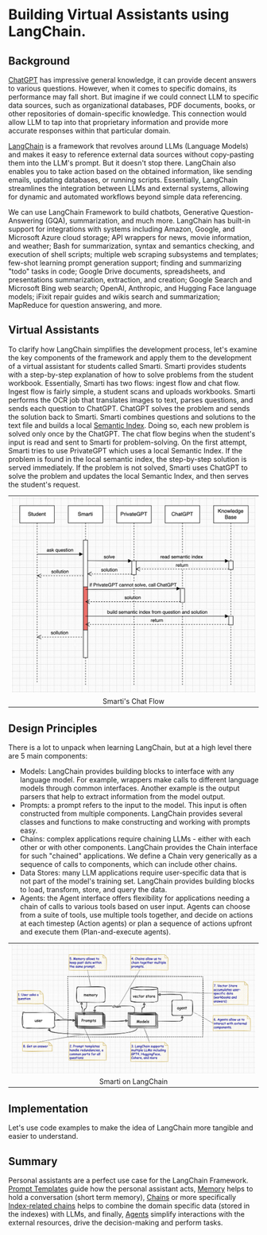 # Building Virtual Assistants using LangChain.

## Background
[ChatGPT](https://en.wikipedia.org/wiki/ChatGPT) has impressive general knowledge, it can provide decent answers to various questions. However, when it comes to specific domains, its performance may fall short. But imagine if we could connect LLM to specific data sources, such as organizational databases, PDF documents, books, or other repositories of domain-specific knowledge. This connection would allow LLM to tap into that proprietary information and provide more accurate responses within that particular domain.

[LangChain](https://en.wikipedia.org/wiki/LangChain) is a framework that revolves around LLMs (Language Models) and makes it easy to reference external data sources without copy-pasting them into the LLM's prompt. But it doesn't stop there. LangChain also enables you to take action based on the obtained information, like sending emails, updating databases, or running scripts. Essentially, LangChain streamlines the integration between LLMs and external systems, allowing for dynamic and automated workflows beyond simple data referencing.

We can use LangChain Framework to build chatbots, Generative Question-Answering (GQA), summarization, and much more. LangChain has built-in support for integrations with systems including Amazon, Google, and Microsoft Azure cloud storage; API wrappers for news, movie information, and weather; Bash for summarization, syntax and semantics checking, and execution of shell scripts; multiple web scraping subsystems and templates; few-shot learning prompt generation support; finding and summarizing "todo" tasks in code; Google Drive documents, spreadsheets, and presentations summarization, extraction, and creation; Google Search and Microsoft Bing web search; OpenAI, Anthropic, and Hugging Face language models; iFixit repair guides and wikis search and summarization; MapReduce for question answering, and more.

## Virtual Assistants 
To clarify how LangChain simplifies the development process, let's examine the key components of the framework and apply them to the development of a virtual assistant for students called Smarti. Smarti provides students with a step-by-step explanation of how to solve problems from the student workbook. Essentially, Smarti has two flows: ingest flow and chat flow. Ingest flow is fairly simple, a student scans and uploads workbooks. Smarti performs the OCR job that translates images to text, parses questions, and sends each question to ChatGPT. ChatGPT solves the problem and sends the solution back to Smarti. Smarti combines questions and solutions to the text file and builds a local [Semantic Index](https://en.wikipedia.org/wiki/Latent_semantic_analysis). Doing so, each new problem is solved only once by the ChatGPT. The chat flow begins when the student's input is read and sent to Smarti for problem-solving. On the first attempt, Smarti tries to use PrivateGPT which uses a local Semantic Index. If the problem is found in the local semantic index, the step-by-step solution is served immediately. If the problem is not solved, Smarti uses ChatGPT to solve the problem and updates the local Semantic Index, and then serves the student's request.
<table width="256px">
  <tr>
    <td><img src="./articles/langchain/sequence-1.png"/></td>
  </tr>
  <tr>
    <td align="center">Smarti's Chat Flow</td>
  </tr>
</table> 


## Design Principles
There is a lot to unpack when learning LangChain, but at a high level there are 5 main components: 
- Models: LangChain provides building blocks to interface with any language model. For example, wrappers make calls to different language models through common interfaces. Another example is the output parsers that help to extract information from the model output.
- Prompts: a prompt refers to the input to the model. This input is often constructed from multiple components. LangChain provides several classes and functions to make constructing and working with prompts easy.
- Chains: complex applications require chaining LLMs - either with each other or with other components. LangChain provides the Chain interface for such "chained" applications. We define a Chain very generically as a sequence of calls to components, which can include other chains. 
- Data Stores: many LLM applications require user-specific data that is not part of the model's training set. LangChain provides building blocks to load, transform, store, and query the data.
- Agents: the Agent interface offers flexibility for applications needing a chain of calls to various tools based on user input. Agents can choose from a suite of tools, use multiple tools together, and decide on actions at each timestep (Action agents) or plan a sequence of actions upfront and execute them (Plan-and-execute agents).
<table width="256px">
  <tr>
    <td><img src="./articles/langchain/langchain.png"/></td>
  </tr>
  <tr>
    <td align="center">Smarti on LangChain</td>
  </tr>
</table>

## Implementation
Let's use code examples to make the idea of LangChain more tangible and easier to understand. 



## Summary
Personal assistants are a perfect use case for the LangChain Framework. [Prompt Templates](https://docs.langchain.com/docs/components/prompts/prompt-template) guide how the personal assistant acts, [Memory](https://docs.langchain.com/docs/components/memory/chat_message_history) helps to hold a conversation (short term memory), [Chains](https://docs.langchain.com/docs/components/chains/) or more specifically [Index-related chains](https://docs.langchain.com/docs/components/chains/index_related_chains) helps to combine the domain specific data (stored in the indexes) with LLMs, and finally, [Agents](https://docs.langchain.com/docs/components/agents/) simplify interactions with the external resources, drive the decision-making and perform tasks.


  











